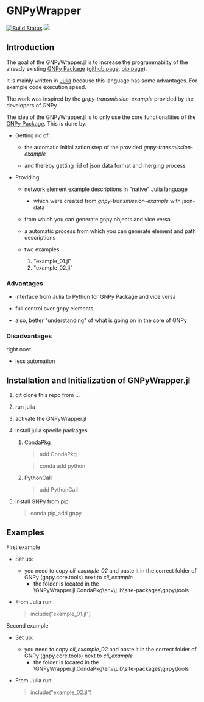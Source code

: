 # GNPyWrapper

[![Build Status](https://github.com/filchristou/GNPyWrapper.jl/actions/workflows/CI.yml/badge.svg?branch=main)](https://github.com/filchristou/GNPyWrapper.jl/actions/workflows/CI.yml?query=branch%3Amain)
[![](https://img.shields.io/badge/docs-dev-blue.svg)](https://UniStuttgart-IKR.github.io/GNPyWrapper.jl/dev)

## Introduction

The goal of the GNPyWrapper.jl is to increase the programmabilty of the already existing [GNPy Package](https://gnpy.readthedocs.io/en/master/) ([github page](https://github.com/Telecominfraproject/oopt-gnpy), [pip page](https://pypi.org/project/gnpy/)).

It is mainly written in [Julia](https://julialang.org/) because this language has some advantages. For example code execution speed.

The work was inspired by the *gnpy-transmission-example* provided by the developers of GNPy.

The idea of the GNPyWrapper.jl is to only use the core functionalities of the [GNPy Package](https://gnpy.readthedocs.io/en/master/). This is done by:

- Getting rid of:

    - the automatic initialization step of the provided *gnpy-transmission-example*
    
    - and thereby getting rid of json data format and merging process


- Providing:

    - network element example descriptions in "native" Julia language 

        - which were created from *gnpy-transmission-example* with json-data
    
    - from which you can generate gnpy objects and vice versa

    - a automatic process from which you can generate element and path descriptions

    - two examples

        1. "example_01.jl"
        2. "example_02.jl"

### Advantages

- interface from Julia to Python for GNPy Package and vice versa

- full control over gnpy elements

- also, better "understanding" of what is going on in the core of GNPy



### Disadvantages

right now:

- less automation


## Installation and Initialization of GNPyWrapper.jl

1. git clone this repo from ...
2. run julia
3. activate the GNPyWrapper.jl
4. install julia specifc packages 

    1. CondaPkg

        > add CondaPkg
        
        > conda add python 
    
    2. PythonCall
        
        > add PythonCall

5. install GNPy from pip

    > conda pip_add gnpy



## Examples

First example

- Set up:

    - you need to copy *cli_example_02* and paste it in the correct folder of GNPy (gnpy.core.tools) next to *cli_example*
        - the folder is located in the \GNPyWrapper.jl\.CondaPkg\env\Lib\site-packages\gnpy\tools

- From Julia run:

    > include("example_01.jl")

Second example

- Set up:

    - you need to copy *cli_example_02* and paste it in the correct folder of GNPy (gnpy.core.tools) next to *cli_example*
        - the folder is located in the \GNPyWrapper.jl\.CondaPkg\env\Lib\site-packages\gnpy\tools   

- From Julia run:

    > include("example_02.jl")
